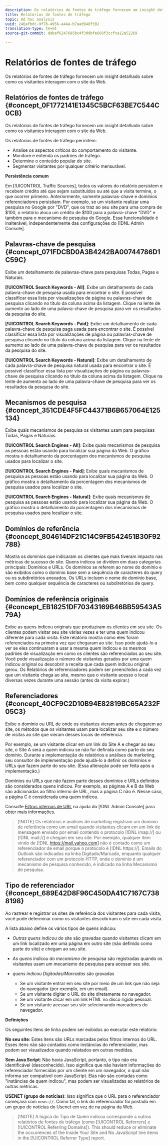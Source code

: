 ```yaml
---
description: Os relatórios de fontes de tráfego fornecem um insight detalhado sobre como os visitantes interagem com o site da Web.
title: Relatórios de fontes de tráfego
topic: Ad hoc analysis
uuid: 246afbdc-9f7b-4956-a44a-b7aad948f392
translation-type: tm+mt
source-git-commit: dabaf6247695bc4f3d9bfe668f3ccfca12a52269

---
```



# Relatórios de fontes de tráfego

Os relatórios de fontes de tráfego fornecem um insight detalhado sobre como os visitantes interagem com o site da Web.

## Relatórios de fontes de tráfego {#concept_0F1772141E1345C5BCF63BE7C544C0CB}

Os relatórios de fontes de tráfego fornecem um insight detalhado sobre como os visitantes interagem com o site da Web.

Os relatórios de fontes de tráfego permitem:

* Analise os aspectos críticos do comportamento do visitante.
* Monitore e entenda os padrões de tráfego.
* Determine o conteúdo popular do site.
* Segmentar visitantes por qualquer critério mensurável.

**Persistência comum**

Em [!UICONTROL Traffic Sources], todos os valores do relatório persistem e recebem crédito até que sejam substituídos ou até que a visita termine, o que ocorrer primeiro. Anteriormente, somente palavras-chave e domínios referenciadores persistiam. Por exemplo, se um visitante realizar uma pesquisa no Google por    &quot;DVD&quot;, que os traz ao seu site para uma compra de $100, o relatório aloca um crédito de $100 para a palavra-chave &quot;DVD&quot; e também para o mecanismo de pesquisa do Google. Essa funcionalidade é inalterável, independentemente das configurações do [!DNL Admin Console].

## Palavras-chave de pesquisa {#concept_071FDCBD0A3B4242BA00744786D1C59C}

Exibe um detalhamento de palavras-chave para pesquisas Todas, Pagas e Naturais.

<!-- 

c_reports_search_keyword.xml

 -->

**[!UICONTROL Search Keywords - All]**: Exibe um detalhamento de cada palavra-chave de pesquisa usada para encontrar o site. É possível classificar essa lista por visualizações de página ou palavras-chave de pesquisa clicando no título da coluna acima da listagem. Clique na lente de aumento ao lado de uma palavra-chave de pesquisa para ver os resultados da pesquisa do site.

**[!UICONTROL Search Keywords - Paid]**: Exibe um detalhamento de cada palavra-chave de pesquisa paga usada para encontrar o site. É possível classificar essa lista por visualizações de página ou palavras-chave de pesquisa clicando no título da coluna acima da listagem. Clique na lente de aumento ao lado de uma palavra-chave de pesquisa para ver os resultados da pesquisa do site.

**[!UICONTROL Search Keywords - Natural]**: Exibe um detalhamento de cada palavra-chave de pesquisa natural usada para encontrar o site. É possível classificar essa lista por visualizações de página ou palavras-chave de pesquisa clicando no título da coluna acima da listagem. Clique na lente de aumento ao lado de uma palavra-chave de pesquisa para ver os resultados da pesquisa do site.

## Mecanismos de pesquisa {#concept_351CDE4F5FC44371B6B657064E125134}

Exibe quais mecanismos de pesquisa os visitantes usam para pesquisas Todas, Pagas e Naturais.

<!-- 

c_reports_search_engines.xml

 -->

**[!UICONTROL Search Engines - All]**: Exibe quais mecanismos de pesquisa as pessoas estão usando para localizar sua página da Web. O gráfico mostra o detalhamento da porcentagem dos mecanismos de pesquisa usados para localizar o site.

**[!UICONTROL Search Engines - Paid]**: Exibe quais mecanismos de pesquisa as pessoas estão usando para localizar sua página da Web. O gráfico mostra o detalhamento da porcentagem dos mecanismos de pesquisa usados para localizar o site.

**[!UICONTROL Search Engines - Natural]**: Exibe quais mecanismos de pesquisa as pessoas estão usando para localizar sua página da Web. O gráfico mostra o detalhamento da porcentagem dos mecanismos de pesquisa usados para localizar o site.

## Domínios de referência {#concept_804614DF21C14C9FB542451B30F92788}

<!-- 

c_reports_ref_domains.xml

 -->

Mostra os domínios que indicaram os clientes que mais tiveram impacto nas métricas de sucesso do site. Quens indicou se dividem em duas categorias principais: Domínios e URLs. Os domínios se referem ao nome do domínio e são exibidos como o domínio base sem a sequência de caracteres do query ou os subdiretórios anexados. Os URLs incluem o nome de domínio base, bem como qualquer sequência de caracteres ou subdiretórios de query.

## Domínios de referência originais  {#concept_EB18251DF70343169B46BB59543A579A}

<!-- 

c_reports_original_ref_domains.xml

 -->

Exibe as quens indicou originais que produziram os clientes em seu site. Os clientes podem visitar seu site várias vezes e ter uma quem indicou diferente para cada visita. Este relatório mostra como eles foram referenciados na primeira vez que chegaram ao site. Isso pode ajudá-lo a ver se eles continuaram a usar a mesma quem indicou e os mesmos padrões de visualização em como os clientes são referenciados ao seu site. Você pode visualização o número de visitantes gerados por uma quem indicou original ou descobrir a receita que cada quem indicou original gerou. Os Relatórios de referenciadores podem ser preenchidos a cada vez que um visitante chega ao site, mesmo que o visitante acesso o local diversas vezes durante uma sessão (antes da visita expirar.)

## Referenciadores {#concept_40CF9C2D10B94E82819BC65A232F05C3}

Exibe o domínio ou URL de onde os visitantes vieram antes de chegarem ao site, os métodos que os visitantes usam para localizar seu site e o número de visitas ao site que vieram desses locais de referência.

<!-- 

c_reports_referrers.xml

 -->

Por exemplo, se um visitante clicar em um link do Site A e chegar ao seu site, o Site A será a quem indicou se não for definida como parte do seu domínio. Durante a implementação de relatórios e análises de marketing, seu consultor de implementação pode ajudá-lo a definir os domínios e URLs que fazem parte do seu site. (Essa alteração pode ser feita após a implementação.)

Domínios ou URLs que não fazem parte desses domínios e URLs definidos são considerados quens indicou. Por exemplo, as páginas A e B da Web são adicionadas ao filtro interno de URL, mas a página C não é. Nesse caso, a página C é considerada uma quem indicou.

Consulte [Filtros internos de URL](https://marketing.adobe.com/resources/help/pt_BR/reference/internal_URL_filter_admin.html) na ajuda do [!DNL Admin Console] para obter mais informações.

>[!NOTE] Os relatórios e análises de marketing registram um domínio de referência como um email quando visitantes clicam em um link de mensagem enviado por email contendo o protocolo [!DNL imap://] ou [!DNL mail://] e chegam em seu site. Por exemplo, qualquer item vindo de [!DNL https://mail.yahoo.com] não é contado como um referenciador de email porque o protocolo é [!DNL https://]. Emails do Outlook são indicados na linha Digitado/Marcado, enquanto qualquer referenciador com um protocolo HTTP, onde o domínio é um mecanismo de pesquisa conhecido, é indicado na linha Mecanismo de pesquisa.

## Tipo de referenciador {#concept_689E42D8F96C450DA41C7167C7388198}

Ao rastrear e registrar os sites de referência dos visitantes para cada visita, você pode determinar como os visitantes descobriram o site em cada visita.

<!-- 

c_reports_ref_types.xml

 -->

A lista abaixo define os vários tipos de quens indicou:

* *Outras quens indicou* do site são gravadas quando visitantes clicam em um link localizado em uma página em outro site (não definido como parte do site) e chegam ao seu site.
* *As quens indicou do mecanismo* de pesquisa são registradas quando os visitantes usam um mecanismo de pesquisa para acessar seu site.
* *quens indicou Digitadas/Marcadas* são gravadas

   * Se um visitante entrar em seu site por meio de um link que não seja do navegador (por exemplo, em um email).
   * Se um visitante digitar o URL do site diretamente no navegador.
   * Se um visitante clicar em um link HTML no disco rígido pessoal.
   * Se um visitante acessar seu site selecionando marcadores do navegador.

**Definições**

Os seguintes itens de linha podem ser exibidos ao executar este relatório:

**No seu site**: Estes itens são URLs marcadas pelos filtros internos do URL. Esses itens não são contados como instâncias do referenciador, mas podem ser visualizados quando relatados em outras medidas.

**Sem Java Script**: Não havia JavaScript, portanto, o tipo não era identificável (desconhecido). Isso significa que não haviam informações do referenciador fornecidas por um cliente em um navegador, o qual não informa ser compatível com JavaScript. Elas não são contadas como &quot;instâncias de quem indicou&quot;, mas podem ser visualizadas ao relatórios de outras métricas.

**USENET (grupo de notícias)**: Isso significa que o URL para o referenciador começava com `news://`. Como tal, o link do referenciador foi postado em um grupo de notícias do Usenet em vez de na página da Web.

>[!NOTE] A lógica do Tipo de Quem indicou corresponde a outros relatórios de fontes de tráfego (como [!UICONTROL Referrers] e [!UICONTROL Referring Domains]). This should reduce or eliminate the occurrences of the Inside Your Site and No JavaScript line items in the [!UICONTROL Referrer Type] report.

